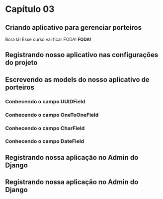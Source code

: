 # Capítulo 03

## Criando aplicativo para gerenciar porteiros

Bora lá! Esse curso vai ficar FODA! **FODA!**

## Registrando nosso aplicativo nas configurações do projeto



## Escrevendo as models do nosso aplicativo de porteiros



### Conhecendo o campo UUIDField

### Conhecendo o campo OneToOneField

### Conhecendo o campo CharField

### Conhecendo o campo DateField



## Registrando nossa aplicação no Admin do Django



## Registrando nossa aplicação no Admin do Django





